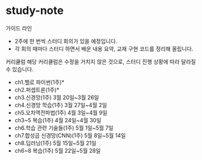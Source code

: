 # study-note
가이드 라인
- 2주에 한 번씩 스터디 회의가 있을 예정입니다.
- 각 회의 때마다 스터디 하면서 배운 내용 요약, 교재 구현 코드를 정리해 올립니다.

커리큘럼
해당 커리큘럼은 수정을 거치지 않은 것으로, 스터디 진행 상황에 따라 달라질 수 있습니다.
- ch1.헬로 파이썬(1주)*
- ch2.퍼셉트론(1주)*
- ch3.신경망(1주) 3월 20일~3월 26일
- ch4.신경망 학습(1주) 3월 27일~4월 2일
- ch5.오차역전파법(1주) 4월 3일~4월 9일
- ch3~5 복습(1주) 4월 24일~4월 30일
- ch6.학습 관련 기술들(1주) 5월 1일~5월 7일
- ch7.합성곱 신경망(CNN)(1주) 5월 8일~5월 14일
- ch8.딥러닝(1주) 5월 15일~5월 21일
- ch6~8 복습(1주) 5월 22일~5월 28일
